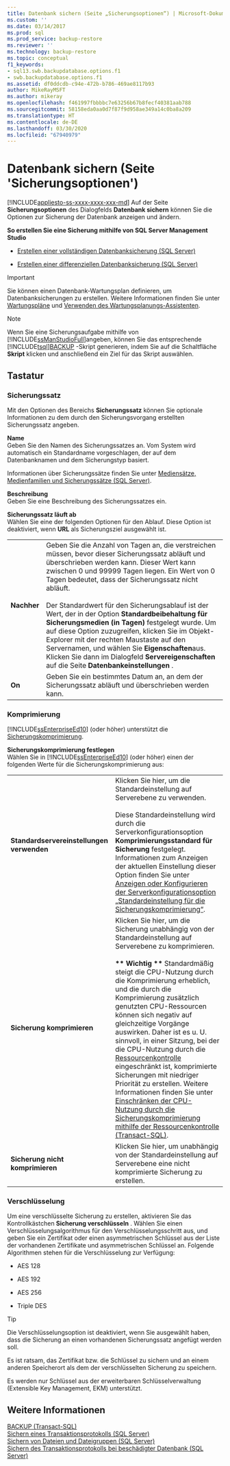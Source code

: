 ```yaml
---
title: Datenbank sichern (Seite „Sicherungsoptionen“) | Microsoft-Dokumentation
ms.custom: ''
ms.date: 03/14/2017
ms.prod: sql
ms.prod_service: backup-restore
ms.reviewer: ''
ms.technology: backup-restore
ms.topic: conceptual
f1_keywords:
- sql13.swb.backupdatabase.options.f1
- swb.backupdatabase.options.f1
ms.assetid: df0ddcdb-c94e-472b-b786-469ae8117b93
author: MikeRayMSFT
ms.author: mikeray
ms.openlocfilehash: f461997fbbbbc7e63256b67b8fecf40381aab788
ms.sourcegitcommit: 58158eda0aa0d7f87f9d958ae349a14c0ba8a209
ms.translationtype: HT
ms.contentlocale: de-DE
ms.lasthandoff: 03/30/2020
ms.locfileid: "67940979"
---
```

# <a name="back-up-database-backup-options-page"></a>Datenbank sichern (Seite 'Sicherungsoptionen')
[!INCLUDE[appliesto-ss-xxxx-xxxx-xxx-md](../../includes/appliesto-ss-xxxx-xxxx-xxx-md.md)]
  Auf der Seite  **Sicherungsoptionen** des Dialogfelds **Datenbank sichern** können Sie die Optionen zur Sicherung der Datenbank anzeigen und ändern.  
  
 **So erstellen Sie eine Sicherung mithilfe von SQL Server Management Studio**  
  
-   [Erstellen einer vollständigen Datenbanksicherung &#40;SQL Server&#41;](../../relational-databases/backup-restore/create-a-full-database-backup-sql-server.md)  
  
-   [Erstellen einer differenziellen Datenbanksicherung &#40;SQL Server&#41;](../../relational-databases/backup-restore/create-a-differential-database-backup-sql-server.md)  
  
> [!IMPORTANT]  
>  Sie können einen Datenbank-Wartungsplan definieren, um Datenbanksicherungen zu erstellen. Weitere Informationen finden Sie unter [Wartungspläne](../../relational-databases/maintenance-plans/maintenance-plans.md) und [Verwenden des Wartungsplanungs-Assistenten](../../relational-databases/maintenance-plans/use-the-maintenance-plan-wizard.md).  
  
> [!NOTE]  
>  Wenn Sie eine Sicherungsaufgabe mithilfe von [!INCLUDE[ssManStudioFull](../../includes/ssmanstudiofull-md.md)]angeben, können Sie das entsprechende [!INCLUDE[tsql](../../includes/tsql-md.md)][BACKUP](../../t-sql/statements/backup-transact-sql.md) -Skript generieren, indem Sie auf die Schaltfläche **Skript** klicken und anschließend ein Ziel für das Skript auswählen.  
  
## <a name="options"></a>Tastatur  
  
### <a name="backup-set"></a>Sicherungssatz  
 Mit den Optionen des Bereichs **Sicherungssatz** können Sie optionale Informationen zu dem durch den Sicherungsvorgang erstellten Sicherungssatz angeben.  
  
 **Name**  
 Geben Sie den Namen des Sicherungssatzes an. Vom System wird automatisch ein Standardname vorgeschlagen, der auf dem Datenbanknamen und dem Sicherungstyp basiert.  
  
 Informationen über Sicherungssätze finden Sie unter [Mediensätze, Medienfamilien und Sicherungssätze &#40;SQL Server&#41;](../../relational-databases/backup-restore/media-sets-media-families-and-backup-sets-sql-server.md).  
  
 **Beschreibung**  
 Geben Sie eine Beschreibung des Sicherungssatzes ein.  
  
 **Sicherungssatz läuft ab**  
 Wählen Sie eine der folgenden Optionen für den Ablauf. Diese Option ist deaktiviert, wenn **URL** als Sicherungsziel ausgewählt ist.  
  
|||  
|-|-|  
|**Nachher**|Geben Sie die Anzahl von Tagen an, die verstreichen müssen, bevor dieser Sicherungssatz abläuft und überschrieben werden kann. Dieser Wert kann zwischen 0 und 99999 Tagen liegen. Ein Wert von 0 Tagen bedeutet, dass der Sicherungssatz nicht abläuft.<br /><br /> Der Standardwert für den Sicherungsablauf ist der Wert, der in der Option **Standardbeibehaltung für Sicherungsmedien (in Tagen)** festgelegt wurde. Um auf diese Option zuzugreifen, klicken Sie im Objekt-Explorer mit der rechten Maustaste auf den Servernamen, und wählen Sie **Eigenschaften**aus. Klicken Sie dann im Dialogfeld **Servereigenschaften** auf die Seite **Datenbankeinstellungen** .|  
|**On**|Geben Sie ein bestimmtes Datum an, an dem der Sicherungssatz abläuft und überschrieben werden kann.|  
  
### <a name="compression"></a>Komprimierung  
 [!INCLUDE[ssEnterpriseEd10](../../includes/ssenterpriseed10-md.md)] (oder höher) unterstützt die [Sicherungskomprimierung](../../relational-databases/backup-restore/backup-compression-sql-server.md).  
  
 **Sicherungskomprimierung festlegen**  
 Wählen Sie in [!INCLUDE[ssEnterpriseEd10](../../includes/ssenterpriseed10-md.md)] (oder höher) einen der folgenden Werte für die Sicherungskomprimierung aus:  
  
|||  
|-|-|  
|**Standardservereinstellungen verwenden**|Klicken Sie hier, um die Standardeinstellung auf Serverebene zu verwenden.<br /><br /> Diese Standardeinstellung wird durch die Serverkonfigurationsoption **Komprimierungsstandard für Sicherung** festgelegt. Informationen zum Anzeigen der aktuellen Einstellung dieser Option finden Sie unter [Anzeigen oder Konfigurieren der Serverkonfigurationsoption „Standardeinstellung für die Sicherungskomprimierung“](../../database-engine/configure-windows/view-or-configure-the-backup-compression-default-server-configuration-option.md).|  
|**Sicherung komprimieren**|Klicken Sie hier, um die Sicherung unabhängig von der Standardeinstellung auf Serverebene zu komprimieren.<br /><br /> **\*\* Wichtig \*\*** Standardmäßig steigt die CPU-Nutzung durch die Komprimierung erheblich, und die durch die Komprimierung zusätzlich genutzten CPU-Ressourcen können sich negativ auf gleichzeitige Vorgänge auswirken. Daher ist es u. U. sinnvoll, in einer Sitzung, bei der die CPU-Nutzung durch die [Ressourcenkontrolle](../../relational-databases/resource-governor/resource-governor.md) eingeschränkt ist, komprimierte Sicherungen mit niedriger Priorität zu erstellen. Weitere Informationen finden Sie unter [Einschränken der CPU-Nutzung durch die Sicherungskomprimierung mithilfe der Ressourcenkontrolle &#40;Transact-SQL&#41;](../../relational-databases/backup-restore/use-resource-governor-to-limit-cpu-usage-by-backup-compression-transact-sql.md).|  
|**Sicherung nicht komprimieren**|Klicken Sie hier, um unabhängig von der Standardeinstellung auf Serverebene eine nicht komprimierte Sicherung zu erstellen.|  
  
### <a name="encryption"></a>Verschlüsselung  
 Um eine verschlüsselte Sicherung zu erstellen, aktivieren Sie das Kontrollkästchen **Sicherung verschlüsseln** . Wählen Sie einen Verschlüsselungsalgorithmus für den Verschlüsselungsschritt aus, und geben Sie ein Zertifikat oder einen asymmetrischen Schlüssel aus der Liste der vorhandenen Zertifikate und asymmetrischen Schlüssel an. Folgende Algorithmen stehen für die Verschlüsselung zur Verfügung:  
  
-   AES 128  
  
-   AES 192  
  
-   AES 256  
  
-   Triple DES  
  
> [!TIP]  
>  Die Verschlüsselungsoption ist deaktiviert, wenn Sie ausgewählt haben, dass die Sicherung an einen vorhandenen Sicherungssatz angefügt werden soll.  
>   
>  Es ist ratsam, das Zertifikat bzw. die Schlüssel zu sichern und an einem anderen Speicherort als dem der verschlüsselten Sicherung zu speichern.  
>   
>  Es werden nur Schlüssel aus der erweiterbaren Schlüsselverwaltung (Extensible Key Management, EKM) unterstützt.  
  
## <a name="see-also"></a>Weitere Informationen  
 [BACKUP &#40;Transact-SQL&#41;](../../t-sql/statements/backup-transact-sql.md)   
 [Sichern eines Transaktionsprotokolls &#40;SQL Server&#41;](../../relational-databases/backup-restore/back-up-a-transaction-log-sql-server.md)   
 [Sichern von Dateien und Dateigruppen &#40;SQL Server&#41;](../../relational-databases/backup-restore/back-up-files-and-filegroups-sql-server.md)   
 [Sichern des Transaktionsprotokolls bei beschädigter Datenbank &#40;SQL Server&#41;](../../relational-databases/backup-restore/back-up-the-transaction-log-when-the-database-is-damaged-sql-server.md)  
  
  
